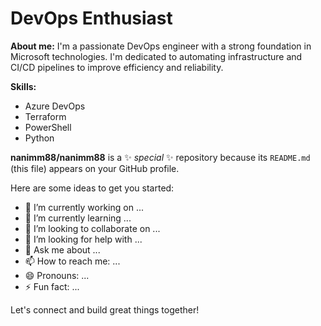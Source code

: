 

# **DevOps Enthusiast**

**About me:**
I'm a passionate DevOps engineer with a strong foundation in Microsoft technologies. I'm dedicated to automating infrastructure and CI/CD pipelines to improve efficiency and reliability.

**Skills:**
* Azure DevOps
* Terraform
* PowerShell
* Python

**nanimm88/nanimm88** is a ✨ _special_ ✨ repository because its `README.md` (this file) appears on your GitHub profile.

Here are some ideas to get you started:

- 🔭 I’m currently working on ...
- 🌱 I’m currently learning ...
- 👯 I’m looking to collaborate on ...
- 🤔 I’m looking for help with ...
- 💬 Ask me about ...
- 📫 How to reach me: ...
- 😄 Pronouns: ...
- ⚡ Fun fact: ...

Let's connect and build great things together!

